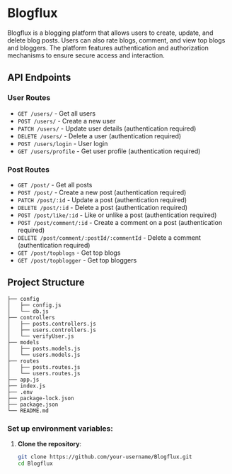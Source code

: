 # Blogflux

Blogflux is a blogging platform that allows users to create, update, and delete blog posts. Users can also rate blogs, comment, and view top blogs and bloggers. The platform features authentication and authorization mechanisms to ensure secure access and interaction.

## API Endpoints

### User Routes
- `GET /users/` - Get all users
- `POST /users/` - Create a new user
- `PATCH /users/` - Update user details (authentication required)
- `DELETE /users/` - Delete a user (authentication required)
- `POST /users/login` - User login
- `GET /users/profile` - Get user profile (authentication required)

### Post Routes
- `GET /post/` - Get all posts
- `POST /post/` - Create a new post (authentication required)
- `PATCH /post/:id` - Update a post (authentication required)
- `DELETE /post/:id` - Delete a post (authentication required)
- `POST /post/like/:id` - Like or unlike a post (authentication required)
- `POST /post/comment/:id` - Create a comment on a post (authentication required)
- `DELETE /post/comment/:postId/:commentId` - Delete a comment (authentication required)
- `GET /post/topblogs` - Get top blogs
- `GET /post/topblogger` - Get top bloggers

## Project Structure
```plaintext
├── config
│   ├── config.js
│   └── db.js
├── controllers
│   ├── posts.controllers.js
│   ├── users.controllers.js
│   └── verifyUser.js
├── models
│   ├── posts.models.js
│   └── users.models.js
├── routes
│   ├── posts.routes.js
│   └── users.routes.js
├── app.js
├── index.js
├── .env
├── package-lock.json
├── package.json
└── README.md
```

### Set up environment variables:

1. **Clone the repository**:
   ```bash
   git clone https://github.com/your-username/Blogflux.git
   cd Blogflux 


